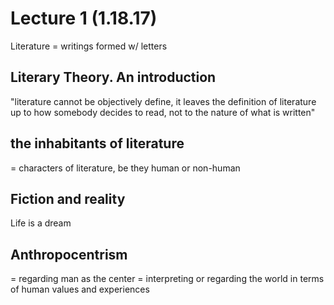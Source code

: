 # Lecture 1 (1.18.17)

Literature = writings formed w/ letters

## Literary Theory. An introduction

"literature cannot be objectively define, it leaves the definition of literature up to how somebody decides to read, not to the nature of what is written"

## the inhabitants of literature

= characters of literature, be they human or non-human

## Fiction and reality

Life is a dream

## Anthropocentrism

= regarding man as the center = interpreting or regarding the world in terms of human values and experiences

